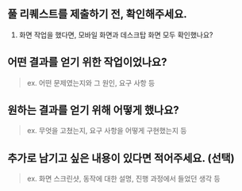 ## 풀 리퀘스트를 제출하기 전, 확인해주세요.
1. 화면 작업을 했다면, 모바일 화면과 데스크탑 화면 모두 확인했나요?

## 어떤 결과를 얻기 위한 작업이었나요?
> ex. 어떤 문제였는지와 그 원인, 요구 사항 등


## 원하는 결과를 얻기 위해 어떻게 했나요?
> ex. 무엇을 고쳤는지, 요구 사항을 어떻게 구현했는지 등


## 추가로 남기고 싶은 내용이 있다면 적어주세요. (선택)
> ex. 화면 스크린샷, 동작에 대한 설명, 진행 과정에서 들었던 생각 등

